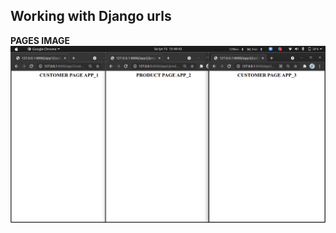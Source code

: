 ## Working with Django urls

**PAGES IMAGE**
![pages](https://github.com/JavohirJalilov/NewProjectDjango/raw/master/pages.png)